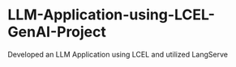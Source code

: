 # LLM-Application-using-LCEL-GenAI-Project
Developed an LLM Application using LCEL and utilized LangServe
